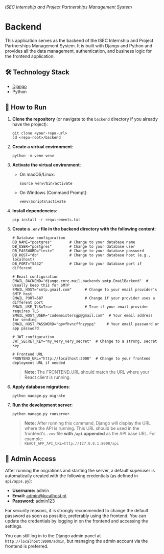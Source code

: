 ###### ISEC Internship and Project Partnerships Management System
# Backend

This application serves as the backend of the ISEC Internship and Project Partnerships Management System. It is built with Django and Python and provides all the data management, authentication, and business logic for the frontend application.


## 🛠️ Technology Stack

- [Django](https://www.djangoproject.com/)
- Python


## 🚀 How to Run

1. **Clone the repository** (or navigate to the `backend` directory if you already have the project):
    ```
    git clone <your-repo-url>
    cd <repo-root>/backend
    ```

2. **Create a virtual environment**:
    ```
    python -m venv venv
    ```

3. **Activate the virtual environment**:
   - On macOS/Linux:
       ```
       source venv/bin/activate
       ```
    
   - On Windows (Command Prompt):
       ```
       venv\Scripts\activate
       ```

4. **Install dependencies**:
    ```
    pip install -r requirements.txt
    ```

5. **Create a `.env` file in the backend directory with the following content**:
    ```
    # Database configuration
    DB_NAME="postgres"        # Change to your database name
    DB_USER="postgres"        # Change to your database user
    DB_PASSWORD="teste"       # Change to your database password
    DB_HOST="db"              # Change to your database host (e.g., localhost)
    DB_PORT="5432"            # Change to your database port if different

    # Email configuration
    EMAIL_BACKEND="django.core.mail.backends.smtp.EmailBackend"  # Usually keep this for SMTP
    EMAIL_HOST="smtp.gmail.com"      # Change to your email provider's SMTP host
    EMAIL_PORT=587                   # Change if your provider uses a different port
    EMAIL_USE_TLS=True               # True if your email provider requires TLS
    EMAIL_HOST_USER="codemeistersgp@gmail.com"  # Your email address for sending
    EMAIL_HOST_PASSWORD="qpvfhvncffnzyypq"     # Your email password or app password

    # JWT configuration
    JWT_SECRET_KEY="my_very_very_secret"  # Change to a strong, secret key

    # Frontend URL
    FRONTEND_URL="http://localhost:3000"  # Change to your frontend deployment URL if needed
    ```
    > **Note:** The FRONTEND_URL should match the URL where your React client is running.

6. **Apply database migrations**:
    ```
    python manage.py migrate
    ```

7. **Run the development server**:
    ```
    python manage.py runserver
    ```
    > **Note:** After running this command, Django will display the URL where the API is running. This URL should be used in the frontend's `.env` file **with `/api` appended** as the API base URL.
    > For example:  
    > `REACT_APP_API_URL=http://127.0.0.1:8000/api`


## 👤 Admin Access

After running the migrations and starting the server, a default superuser is automatically created with the following credentials (as defined in `api/apps.py`):

- **Username:** admin
- **Email:** admin@localhost.pt
- **Password:** admin123

For security reasons, it is strongly recommended to change the default password as soon as possible, preferably using the frontend. You can update the credentials by logging in on the frontend and accessing the settings.

You can still log in to the Django admin panel at `http://localhost:8000/admin`, but managing the admin account via the frontend is preferred.
